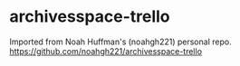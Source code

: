 # archivesspace-trello
Imported from Noah Huffman's (noahgh221) personal repo. https://github.com/noahgh221/archivesspace-trello

